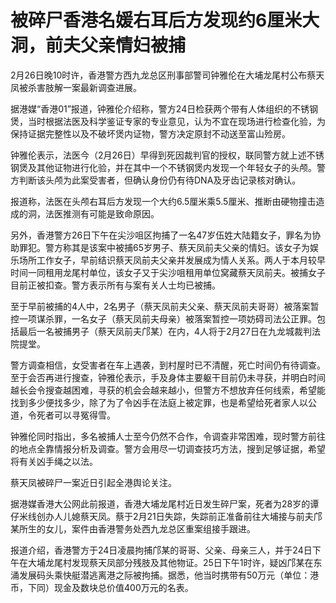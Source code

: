 # 被碎尸香港名媛右耳后方发现约6厘米大洞，前夫父亲情妇被捕

2月26日晚10时许，香港警方西九龙总区刑事部警司钟雅伦在大埔龙尾村公布蔡天凤被杀害肢解一案最新调查进展。

据港媒“香港01”报道，钟雅伦介绍称，警方24日检获两个带有人体组织的不锈钢煲，当时根据法医及科学鉴证专家的专业意见，认为不宜在现场进行检查化验，为保持证据完整性以及不破坏煲内证物，警方决定原封不动送至富山殓房。

钟雅伦表示，法医今（2月26日）早得到死因裁判官的授权，联同警方就上述不锈钢煲及其他证物进行化验，并在其中一个不锈钢煲内发现一个年轻女子的头颅。警方判断该头颅为此案受害者，但确认身份仍有待DNA及牙齿记录核对确认。

报道称，法医在头颅右耳后方发现一个大约6.5厘米乘5.5厘米、推断由硬物撞击造成的洞，法医推测有可能是致命原因。

另外，香港警方26日下午在尖沙咀区拘捕了一名47岁伍姓大陆籍女子，罪名为协助罪犯。警方称其是该案中被捕65岁男子、蔡天凤前夫父亲的情妇。该女子为娱乐场所工作女子，早前结识蔡天凤前夫父亲并发展成为情人关系。两人于本月较早时间一同租用龙尾村单位，该女子又于尖沙咀租用单位窝藏蔡天凤前夫。被捕女子目前正被扣查。警方表示所有与案有关人士均已被捕。

至于早前被捕的4人中，2名男子（蔡天凤前夫父亲、蔡天凤前夫哥哥）被落案暂控一项谋杀罪，一名女子（蔡天凤前夫母亲）被落案暂控一项妨碍司法公正罪。包括最后一名被捕男子（蔡天凤前夫邝某）在内，4人将于2月27日在九龙城裁判法院提堂。

警方调查相信，女受害者在车上遇袭，到村屋时已不清醒，死亡时间仍有待调查。至于会否再进行搜查，钟雅伦表示，手及身体主要躯干目前仍未寻获，并明白时间越长会令搜查越困难，寻获的机会会越来越小，但警方不想放弃任何线索，希望能找到多少便找多少，除了为了令凶手在法庭上被定罪，也是希望给死者家人以公道，令死者可以寻冤得雪。

钟雅伦同时指出，多名被捕人士至今仍然不合作，令调查非常困难，现时警方前往的地点全靠情报分析及调查。警方会用尽一切调查技巧方法，搜到足够证据，希望将有关凶手绳之以法。

蔡天凤被碎尸一案近日引起全港舆论关注。

据港媒香港大公网此前报道，香港大埔龙尾村近日发生碎尸案，死者为28岁的谭仔米线创办人儿媳蔡天凤。蔡于2月21日失踪，失踪前正准备前往大埔接与前夫邝某所生的女儿，案件由香港警务处西九龙总区重案组接手跟进。

报道介绍，香港警方于24日凌晨拘捕邝某的哥哥、父亲、母亲三人，并于24日下午在大埔龙尾村发现蔡天凤部分残肢及其他物证。25日下午1时许，疑凶邝某在东涌发展码头乘快艇潜逃离港之际被拘捕。据悉，他当时携带有50万元（单位：港币，下同）现金及数块总价值400万元的名表。

